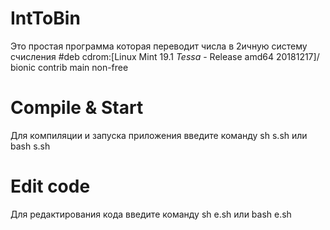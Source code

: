 # IntToBin
Это простая программа которая переводит числа в 2ичную систему счисления
#deb cdrom:[Linux Mint 19.1 _Tessa_ - Release amd64 20181217]/ bionic contrib main non-free

# Compile & Start
Для компиляции и запуска приложения введите команду
sh s.sh или bash s.sh

# Edit code
Для редактирования кода введите команду
sh e.sh или bash e.sh 
